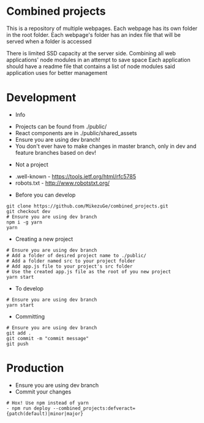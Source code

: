 # Combined projects

This is a repository of multiple webpages.
Each webpage has its own folder in the root folder.
Each webpage's folder has an index file that will be served when a folder is accessed

There is limited SSD capacity at the server side. Combining all web applications' node modules in an attempt to save space
Each application should have a readme file that contains a list of node modules said application uses for better management


# Development

* Info
- Projects can be found from ./public/
- React components are in ./public/shared_assets
- Ensure you are using dev branch!
- You don't ever have to make changes in master branch, only in dev and feature branches based on dev!


* Not a project
- .well-known - https://tools.ietf.org/html/rfc5785
- robots.txt - http://www.robotstxt.org/


* Before you can develop
```
git clone https://github.com/MikezuGe/combined_projects.git
git checkout dev
# Ensure you are using dev branch
npm i -g yarn
yarn
```


* Creating a new project
```
# Ensure you are using dev branch
# Add a folder of desired project name to ./public/
# Add a folder named src to your project folder
# Add app.js file to your project's src folder
# Use the created app.js file as the root of you new project
yarn start
```


* To develop
```
# Ensure you are using dev branch
yarn start
```


* Committing
```
# Ensure you are using dev branch
git add .
git commit -m "commit message"
git push
```



# Production

- Ensure you are using dev branch
- Commit your changes
```
# Hox! Use npm instead of yarn
- npm run deploy --combined_projects:defveract={patch(default)|minor|major}
```

